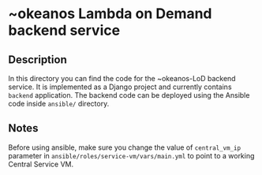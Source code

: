 # ~okeanos Lambda on Demand backend service

## Description
In this directory you can find the code for the ~okeanos-LoD backend service. It
is implemented as a Django project and currently contains `backend` application.
The backend code can be deployed using the Ansible code inside `ansible/` directory.

## Notes
Before using ansible, make sure you change the value of `central_vm_ip` parameter in
`ansible/roles/service-vm/vars/main.yml` to point to a working Central Service VM.

